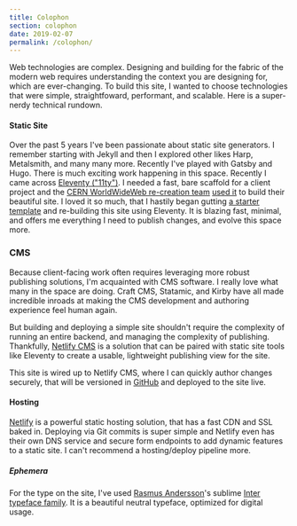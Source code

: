 ```yaml
---
title: Colophon
section: colophon
date: 2019-02-07
permalink: /colophon/
---
```


Web technologies are complex. Designing and building for the fabric of the modern web requires understanding the context you are designing for, which are ever-changing. To build this site, I wanted to choose technologies that were simple, straightfoward, performant, and scalable. Here is a super-nerdy technical rundown.

#### Static Site

Over the past 5 years I've been passionate about static site generators. I remember starting with Jekyll and then I explored other likes Harp, Metalsmith, and many many more. Recently I've played with Gatsby and Hugo. There is much exciting work happening in this space. Recently I came across [Eleventy ("11ty")](https://www.11ty.io/). I needed a fast, bare scaffold for a client project and the [CERN WorldWideWeb re-creation team](https://worldwideweb.cern.ch/) [used it](https://worldwideweb.cern.ch/colophon/) to build their beautiful site. I loved it so much, that I hastily began gutting [a starter template](https://github.com/danurbanowicz/eleventy-netlify-boilerplate) and re-building this site using Eleventy. It is blazing fast, minimal, and offers me everything I need to publish changes, and evolve this space more.

### CMS

Because client-facing work often requires leveraging more robust publishing solutions, I'm acquainted with CMS software. I really love what many in the space are doing. Craft CMS, Statamic, and Kirby have all made incredible inroads at making the CMS development and authoring experience feel human again.

But building and deploying a simple site shouldn't require the complexity of running an entire backend, and managing the complexity of publishing. Thankfully, [Netlify CMS](https://www.netlifycms.org/) is a solution that can be paired with static site tools like Eleventy to create a usable, lightweight publishing view for the site.

This site is wired up to Netlify CMS, where I can quickly author changes securely, that will be versioned in [GitHub](https://github.com) and deployed to the site live.

#### Hosting

[Netlify](https://netlify.com) is a powerful static hosting solution, that has a fast CDN and SSL baked in. Deploying via Git commits is super simple and Netlify even has their own DNS service and secure form endpoints to add dynamic features to a static site. I can't recommend a hosting/deploy pipeline more.

##### Ephemera

For the type on the site, I've used [Rasmus Andersson](https://rsms.me/)'s sublime [Inter typeface family](https://rsms.me/inter/). It is a beautiful neutral typeface, optimized for digital usage.